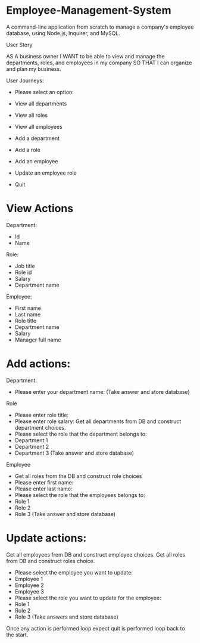 # Employee-Management-System
A command-line application from scratch to manage a company's employee database, using Node.js, Inquirer, and MySQL.

User Story

AS A business owner
I WANT to be able to view and manage the departments, roles, and employees in my company
SO THAT I can organize and plan my business.

User Journeys: 

- Please select an option:

- View all departments
- View all roles
- View all employees
- Add a department
- Add a role
- Add an employee
- Update an employee role
- Quit

View Actions
===========

Department:
- Id 
- Name 

Role:
- Job title
- Role id
- Salary 
- Department name

Employee:
- First name
- Last name
- Role title
- Department name
- Salary
- Manager full name 

Add actions:
============


Department:
- Please enter your department name:
(Take answer and store database)
 
 Role
 - Please enter role title:
 - Please enter role salary:
 Get all departments from DB and construct department choices.
 - Please select the role that the department belongs to:
 - Department 1 
 - Department 2
 - Department 3
(Take answer and store database)

 Employee
 - Get all roles from the DB and construct role choices 
 - Please enter first name:
 - Please enter last name:
  - Please select the role that the employees belongs to:
 - Role 1 
 - Role 2
 - Role 3
(Take answer and store database)


Update actions:
===============

Get all employees from DB and construct employee choices.
Get all roles from DB and construct roles choice.
- Please select the employee you want to update:
- Employee 1 
- Employee 2
- Employee 3
- Please select the role you want to update for the employee:
- Role 1
- Role 2 
- Role 3
(Take answers and store database)

Once any action is performed loop expect quit is performed loop back to the start.
